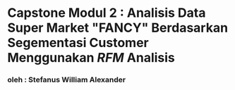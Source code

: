 # **Capstone Modul 2 : Analisis Data Super Market "FANCY" Berdasarkan Segementasi Customer Menggunakan *RFM* Analisis**

### **oleh : Stefanus William Alexander**
